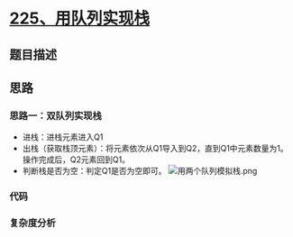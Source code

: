 # [225、用队列实现栈]()

## 题目描述

## 思路

### 思路一：双队列实现栈
- 进栈：进栈元素进入Q1
- 出栈（获取栈顶元素）：将元素依次从Q1导入到Q2，直到Q1中元素数量为1。操作完成后，Q2元素回到Q1。
- 判断栈是否为空：判定Q1是否为空即可。
![用两个队列模拟栈.png](https://i.loli.net/2021/04/16/4loYdZgMCJN3SLV.png)

### 代码


### 复杂度分析
